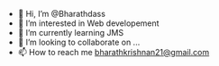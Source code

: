 - 👋 Hi, I’m @Bharathdass
- 👀 I’m interested in Web developement
- 🌱 I’m currently learning JMS
- 💞️ I’m looking to collaborate on ...
- 📫 How to reach me bharathkrishnan21@gmail.com

<!---
Bharathdass/Bharathdass is a ✨ special ✨ repository because its `README.md` (this file) appears on your GitHub profile.
You can click the Preview link to take a look at your changes.
--->
